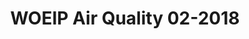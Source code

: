 --- 
title: WOEIP Air Quality 02-2018 
owner: <a href="https://www.woeip.org/">WOEIP</a>
layout: data
month: 9
year: 2018
categories: WOEIP
resourceType: shift_by_month
fileName: 2018-09-26 23:17:31.000067.markdown
---